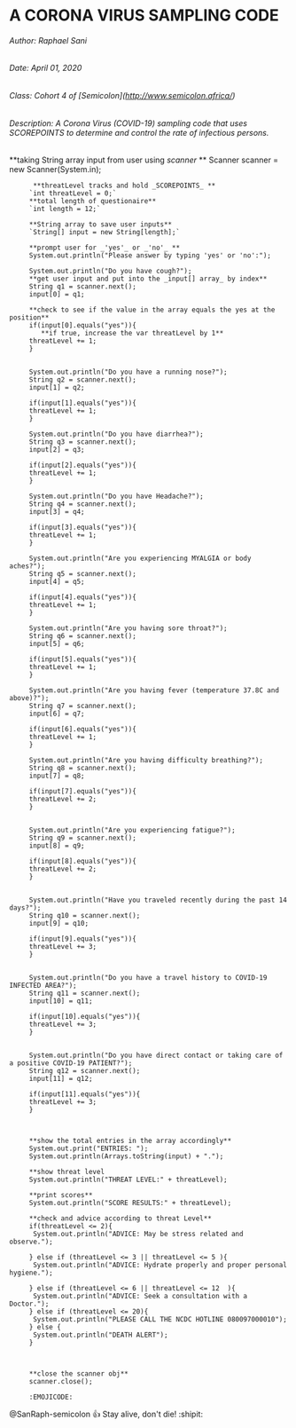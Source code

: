 # A CORONA VIRUS SAMPLING CODE
###### Author: Raphael Sani
###### Date: April 01, 2020
###### Class: Cohort 4 of _[Semicolon]_(http://www.semicolon.africa/)
###### Description: A Corona Virus (COVID-19) sampling code that uses SCOREPOINTS to determine and control the rate of infectious persons.


  **taking String array input from user using _scanner_ **
         Scanner scanner = new Scanner(System.in);
          
          **threatLevel tracks and hold _SCOREPOINTS_ **
         `int threatLevel = 0;`
         **total length of questionaire**
         `int length = 12;`

         **String array to save user inputs**
         `String[] input = new String[length];`
         
         **prompt user for _'yes'_ or _'no'_ **
         System.out.println("Please answer by typing 'yes' or 'no':");

         System.out.println("Do you have cough?");
         **get user input and put into the _input[] array_ by index**
         String q1 = scanner.next();
         input[0] = q1;

         **check to see if the value in the array equals the yes at the position**
         if(input[0].equals("yes")){
         	**if true, increase the var threatLevel by 1**
         threatLevel += 1;
         }
         

         System.out.println("Do you have a running nose?");
         String q2 = scanner.next();
         input[1] = q2;
         
         if(input[1].equals("yes")){
         threatLevel += 1;
         }

         System.out.println("Do you have diarrhea?");
         String q3 = scanner.next();
         input[2] = q3;

         if(input[2].equals("yes")){
         threatLevel += 1;
         }

         System.out.println("Do you have Headache?");
         String q4 = scanner.next();
         input[3] = q4;

         if(input[3].equals("yes")){
         threatLevel += 1;
         }

         System.out.println("Are you experiencing MYALGIA or body aches?");
         String q5 = scanner.next();
         input[4] = q5;

         if(input[4].equals("yes")){
         threatLevel += 1;
         }

         System.out.println("Are you having sore throat?");
         String q6 = scanner.next();
         input[5] = q6;

         if(input[5].equals("yes")){
         threatLevel += 1;
         }

         System.out.println("Are you having fever (temperature 37.8C and above)?");
         String q7 = scanner.next();
         input[6] = q7;

         if(input[6].equals("yes")){
         threatLevel += 1;
         }

         System.out.println("Are you having difficulty breathing?");
         String q8 = scanner.next();
         input[7] = q8;

         if(input[7].equals("yes")){
         threatLevel += 2;
         }


         System.out.println("Are you experiencing fatigue?");
         String q9 = scanner.next();
         input[8] = q9;

         if(input[8].equals("yes")){
         threatLevel += 2;
         }


         System.out.println("Have you traveled recently during the past 14 days?");
         String q10 = scanner.next();
         input[9] = q10;

         if(input[9].equals("yes")){
         threatLevel += 3;
         }


         System.out.println("Do you have a travel history to COVID-19 INFECTED AREA?");
         String q11 = scanner.next();
         input[10] = q11;

         if(input[10].equals("yes")){
         threatLevel += 3;
         }


         System.out.println("Do you have direct contact or taking care of a positive COVID-19 PATIENT?");
         String q12 = scanner.next();
         input[11] = q12;

         if(input[11].equals("yes")){
         threatLevel += 3;
         }
         


         **show the total entries in the array accordingly**
         System.out.print("ENTRIES: ");
         System.out.println(Arrays.toString(input) + ".");

         **show threat level
         System.out.println("THREAT LEVEL:" + threatLevel);

         **print scores**
         System.out.println("SCORE RESULTS:" + threatLevel);

         **check and advice according to threat Level**
         if(threatLevel <= 2){
          System.out.println("ADVICE: May be stress related and observe.");

         } else if (threatLevel <= 3 || threatLevel <= 5 ){
          System.out.println("ADVICE: Hydrate properly and proper personal hygiene.");

         } else if (threatLevel <= 6 || threatLevel <= 12  ){
          System.out.println("ADVICE: Seek a consultation with a Doctor.");
         } else if (threatLevel <= 20){
          System.out.println("PLEASE CALL THE NCDC HOTLINE 080097000010");
         } else {
          System.out.println("DEATH ALERT");
         }

         

         **close the scanner obj**
         scanner.close();

         :EMOJICODE:

@SanRaph-semicolon :+1: Stay alive, don't die! :shipit: